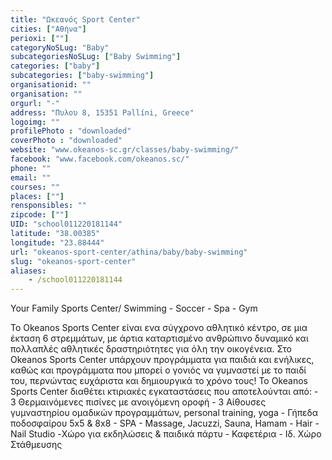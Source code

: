 ```yaml
---
title: "Ωκεανός Sport Center"
cities: ["Αθήνα"]
perioxi: [""]
categoryNoSLug: "Baby"
subcategoriesNoSLug: ["Baby Swimming"]
categories: ["baby"]
subcategories: ["baby-swimming"]
organisationid: ""
organisation: ""
orgurl: "-"
address: "Πυλoυ 8, 15351 Pallíni, Greece"
logoimg: ""
profilePhoto : "downloaded"
coverPhoto : "downloaded"
website: "www.okeanos-sc.gr/classes/baby-swimming/"
facebook: "www.facebook.com/okeanos.sc/"
phone: ""
email: ""
courses: ""
places: [""]
rensponsibles: ""
zipcode: [""]
UID: "school011220181144"
latitude: "38.00385"
longitude: "23.88444"
url: "okeanos-sport-center/athina/baby/baby-swimming"
slug: "okeanos-sport-center"
aliases:
    - /school011220181144
---
```



Your Family Sports Center/ Swimming - Soccer - Spa - Gym

Το Okeanos Sports Center είναι ενα σύγχρονο αθλητικό κέντρο, σε μια έκταση 6 στρεμμάτων, με άρτια καταρτισμένο ανθρώπινο δυναμικό και πολλαπλές αθλητικές δραστηριότητες για όλη την οικογένεια. Στο Okeanos Sports Center υπάρχουν προγράμματα για παιδιά και ενήλικες, καθώς και προγράμματα που μπορεί ο γονιός να γυμναστεί με το παιδί του, περνώντας ευχάριστα και δημιουργικά το χρόνο τους! To Okeanos Sports Center διαθέτει κτιριακές εγκαταστάσεις που αποτελούνται από: - 3 Θερμαινόμενες πισίνες με ανοιγόμενη οροφή - 3 Αίθουσες γυμναστηρίου ομαδικών προγραμμάτων, personal training, yoga - Γήπεδα ποδοσφαίρου 5x5 &amp; 8x8 - SPA - Massage, Jacuzzi, Sauna, Hamam - Hair - Nail Studio -Χώρο για εκδηλώσεις &amp; παιδικά πάρτυ - Καφετέρια - Ιδ. Χώρο Στάθμευσης